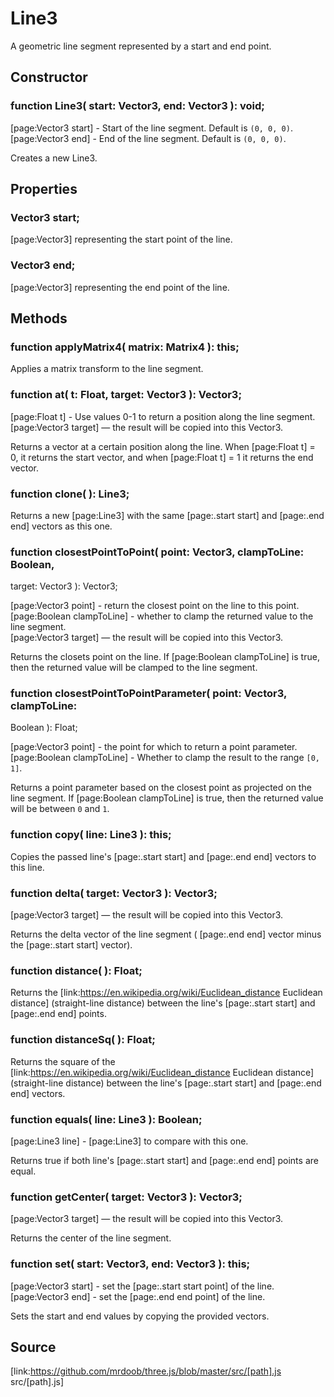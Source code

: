 # Line3

A geometric line segment represented by a start and end point.

## Constructor

###  function Line3( start: Vector3, end: Vector3 ): void;

[page:Vector3 start] - Start of the line segment. Default is `(0, 0, 0)`.  
[page:Vector3 end] - End of the line segment. Default is `(0, 0, 0)`.  
  
Creates a new Line3.

## Properties

###  Vector3 start;

[page:Vector3] representing the start point of the line.

###  Vector3 end;

[page:Vector3] representing the end point of the line.

## Methods

###  function applyMatrix4( matrix: Matrix4 ): this;

Applies a matrix transform to the line segment.

###  function at( t: Float, target: Vector3 ): Vector3;

[page:Float t] - Use values 0-1 to return a position along the line segment.  
[page:Vector3 target] — the result will be copied into this Vector3.  
  
Returns a vector at a certain position along the line. When [page:Float t] =
0, it returns the start vector, and when [page:Float t] = 1 it returns the end
vector.  

###  function clone( ): Line3;

Returns a new [page:Line3] with the same [page:.start start] and [page:.end
end] vectors as this one.

###  function closestPointToPoint( point: Vector3, clampToLine: Boolean,
target: Vector3 ): Vector3;

[page:Vector3 point] - return the closest point on the line to this point.  
[page:Boolean clampToLine] - whether to clamp the returned value to the line
segment.  
[page:Vector3 target] — the result will be copied into this Vector3.  
  
Returns the closets point on the line. If [page:Boolean clampToLine] is true,
then the returned value will be clamped to the line segment.

###  function closestPointToPointParameter( point: Vector3, clampToLine:
Boolean ): Float;

[page:Vector3 point] - the point for which to return a point parameter.  
[page:Boolean clampToLine] - Whether to clamp the result to the range `[0,
1]`.  
  
Returns a point parameter based on the closest point as projected on the line
segment. If [page:Boolean clampToLine] is true, then the returned value will
be between `0` and `1`.

###  function copy( line: Line3 ): this;

Copies the passed line's [page:.start start] and [page:.end end] vectors to
this line.

###  function delta( target: Vector3 ): Vector3;

[page:Vector3 target] — the result will be copied into this Vector3.  
  
Returns the delta vector of the line segment ( [page:.end end] vector minus
the [page:.start start] vector).

###  function distance( ): Float;

Returns the [link:https://en.wikipedia.org/wiki/Euclidean_distance Euclidean
distance] (straight-line distance) between the line's [page:.start start] and
[page:.end end] points.

###  function distanceSq( ): Float;

Returns the square of the
[link:https://en.wikipedia.org/wiki/Euclidean_distance Euclidean distance]
(straight-line distance) between the line's [page:.start start] and [page:.end
end] vectors.

###  function equals( line: Line3 ): Boolean;

[page:Line3 line] - [page:Line3] to compare with this one.  
  
Returns true if both line's [page:.start start] and [page:.end end] points are
equal.

###  function getCenter( target: Vector3 ): Vector3;

[page:Vector3 target] — the result will be copied into this Vector3.  
  
Returns the center of the line segment.

###  function set( start: Vector3, end: Vector3 ): this;

[page:Vector3 start] - set the [page:.start start point] of the line.  
[page:Vector3 end] - set the [page:.end end point] of the line.  
  
Sets the start and end values by copying the provided vectors.

## Source

[link:https://github.com/mrdoob/three.js/blob/master/src/[path].js
src/[path].js]

